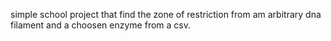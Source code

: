 simple school project that find the zone of restriction from am arbitrary dna filament and a choosen enzyme from a csv.
